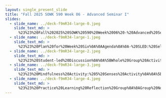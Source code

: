 ```yaml
---
layout: single_present_slide
title: "Fall 2025 SOWK 590 Week 06 - Advanced Seminar I"
slides:
  - slide_name: ../deck-f9mR34-large-0.jpeg
    slide_text_md: >
      %23%23%20Fall%202025%20SOWK%20590%20Week%2006%20-%20Advanced%20Seminar%20I%0A%0Atitle:%20Fall%202025%20SOWK%20590%20Week%2006%20-%20Advanced%20Seminar%20I%0Adate:%202025-09-29%2013:55:55%0Alocation:%20Heritage%20University%0Atags:%0A%20%20-%20Heritage%20University%0A%20%20-%20MSW%20Program%0A%20%20-%20SOWK%20590%0Apresentation_video:%20%3E%0A%20%20%22%22%0Adescription:%20%3E%0A%0AWeek%20six%20is%20synchronous%20with%20having%20class%20on%20Saturday%20(10/04/25)%20for%20SOWK%20590.%20Students%20continue%20to%20work%20at%20the%20practicum%20and%20will%20submit%20their%20weekly%20journal.%20We%20will%20have%20the%20following%20agenda:%0A%0A-%20SLED:%20Self-Care%20and%20Burnout%20Prevention%0A-%20Mindfulness%20activity%0A-%20Practice%20Learning%20Reflection%20Group%0A%0AThe%20learning%20objectives%20this%20week%20include:%0A%0A-%20Students%20consider%20self-care%20and%20burnout%20prevention,%20and%20how%20these%20concepts%20relate%20to%20their%20practice.%0A-%20Students%20will%20actively%20practice%20a%20mindfulness%20activity.%0A-%20Students%20will%20recognize%20the%20shared%20experiences%20of%20their%20peers%20in%20the%20practicum%20and%20be%20able%20to%20utilize%20the%20group%20as%20a%20method%20for%20sharing%20and%20problem-solving.%0A-%20Students%20will%20analyze%20their%20practicum%20experience,%20reflecting%20on%20how%20it%20connects%20to%20their%20development%20and%20demonstration%20of%20competence.%0A%0A%0A
  - slide_name: ../deck-f9mR34-large-1.jpeg
    slide_text_md: >
      %23%23%20Plan%20for%20Week%20Six%0A%0AAgenda%0A%0A-%20SLED:%20Self-Care%20and%20Burnout%20Prevention%0A-%20Mindfulness%20activity%0A-%20Practice%20Learning%20Reflection%20Group%0A%0ALearning%20Objectives%0A%0A-%20Students%20consider%20self-care%20and%20burnout%20prevention,%20and%20how%20these%20concepts%20relate%20to%20their%20practice.%0A-%20Students%20will%20actively%20practice%20a%20mindfulness%20activity.%0A-%20Students%20will%20recognize%20the%20shared%20experiences%20of%20their%20peers%20in%20the%20practicum%20and%20be%20able%20to%20utilize%20the%20group%20as%20a%20method%20for%20sharing%20and%20problem-solving.%0A-%20Students%20will%20analyze%20their%20practicum%20experience,%20reflecting%20on%20how%20it%20connects%20to%20their%20development%20and%20demonstration%20of%20competence.%0A%0A
  - slide_name: ../deck-f9mR34-large-2.jpeg
    slide_text_md: >
      %23%23%20Student-led%20Discussion%0A%0A%5BWhole%20Group%20Activity%5D%20Assigned%20students%20will%20facilitate%20discussion%20with%20the%20class%20regarding%20chosen%20topic.%0A%0ASelf-Care%20and%20Burnout%20Prevention%0A%0A
  - slide_name: ../deck-f9mR34-large-3.jpeg
    slide_text_md: >
      %23%23%20Mindfulness%20Activity:%205%20Senses%20Activity%0A%0A%5BWhole%20Class%20Activity%5D%20Go%20through%20each%20sense:%0A%0A5%20things%20you%20can%20see%0A4%20things%20you%20can%20hear%0A3%20things%20you%20can%20feel%0A2%20things%20you%20can%20smell%0A1%20thing%20you%20can%20taste%0A%0A
  - slide_name: ../deck-f9mR34-large-4.jpeg
    slide_text_md: >
      %23%23%20Practice%20Learning%20Reflection%20Group%0A%0AGroup%20Norms%0A-%20We%20will%20be%20respectful%20of%20each%20other%0A-%20We%20will%20approach%20our%20dialog%20with%20an%20open%20mind%0A-%20We%20will%20engage%20and%20fully%20participate%0A-%20We%20will%20keep%20our%20client's%20information%20confidential%0A%0AGroup%20Check-in%20Question:%0AWhat%20was%20one%20moment%20that%20felt%20significant%20this%20week%3F%0A%0APracticum%20Discussion:%20%0A-%20What%20are%20some%20of%20the%20things%20that%20are%20happening%20in%20your%20practicums%0A-%20What%20are%20some%20of%20the%20needs%20of%20the%20clients%20you%20are%20working%20with%0A-%20Examples%20of%20client%20work%20to%20share%20with%20the%20group%0A
---
```

